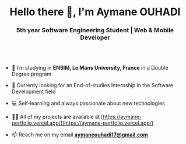 <h1 align="center">Hello there 👋, <b>I'm Aymane OUHADI</b></h1>
<h3 align="center">5th year Software Engineering Student | Web & Mobile Developer</h3>

<br/><br/>

- 🌱 I’m studying in **ENSIM, Le Mans University, France** in a Double Degree program

- 💼 Currenty looking for an End-of-studies Internship in the Software Development field

- 💻 Self-learning and always passionate about new technologies

- 👨‍💻 All of my projects are available at [https://aymane-portfolio.vercel.app/](https://aymane-portfolio.vercel.app/)

- 📫 Reach me on my email **aymaneouhadi17@gmail.com**

<br/><br/>
